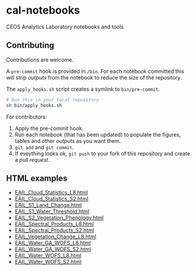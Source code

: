 # cal-notebooks
CEOS Analytics Laboratory notebooks and tools

## Contributing

Contributions are welcome.

A `pre-commit` hook is provided in `/bin`. For each notebook committed this will strip *outputs* from the notebook to reduce the size of the repository.

The `apply_hooks.sh` script creates a symlink to `bin/pre-commit`.

```bash
# Run this in your local repository
sh bin/apply_hooks.sh
```

For contributors:

1. Apply the pre-commit hook.
1. Run each notebook (that has been updated) to populate the figures, tables and other *outputs* as you want them.
1. `git add` and `git commit`.
1. If eveything looks ok, `git push` to your fork of this repository and create a *pull request*.


## HTML examples
* [EAIL_Cloud_Statistics_L8.html](https://raw.githack.com/CSIRO-Chile/cal-notebooks/main/examples/html/EAIL_Cloud_Statistics_L8.html)
* [EAIL_Cloud_Statistics_S2.html](https://raw.githack.com/CSIRO-Chile/cal-notebooks/main/examples/html/EAIL_Cloud_Statistics_S2.html)
* [EAIL_S1_Land_Change.html](https://raw.githack.com/CSIRO-Chile/cal-notebooks/main/examples/html/EAIL_S1_Land_Change.html)
* [EAIL_S1_Water_Threshold.html](https://raw.githack.com/CSIRO-Chile/cal-notebooks/main/examples/html/EAIL_S1_Water_Threshold.html)
* [EAIL_S2_Vegetation_Phenology.html](https://raw.githack.com/CSIRO-Chile/cal-notebooks/main/examples/html/EAIL_S2_Vegetation_Phenology.html)
* [EAIL_Spectral_Products_L8.html](https://raw.githack.com/CSIRO-Chile/cal-notebooks/main/examples/html/EAIL_Spectral_Products_L8.html)
* [EAIL_Spectral_Products_S2.html](https://raw.githack.com/CSIRO-Chile/cal-notebooks/main/examples/html/EAIL_Spectral_Products_S2.html)
* [EAIL_Vegetation_Change_L8.html](https://raw.githack.com/CSIRO-Chile/cal-notebooks/main/examples/html/EAIL_Vegetation_Change_L8.html)
* [EAIL_Water_GA_WOFS_L8.html](https://raw.githack.com/CSIRO-Chile/cal-notebooks/main/examples/html/EAIL_Water_GA_WOFS_L8.html)
* [EAIL_Water_GA_WOFS_S2.html](https://raw.githack.com/CSIRO-Chile/cal-notebooks/main/examples/html/EAIL_Water_GA_WOFS_S2.html)
* [EAIL_Water_WOFS_L8.html](https://raw.githack.com/CSIRO-Chile/cal-notebooks/main/examples/html/EAIL_Water_WOFS_L8.html)
* [EAIL_Water_WOFS_S2.html](https://raw.githack.com/CSIRO-Chile/cal-notebooks/main/examples/html/EAIL_Water_WOFS_S2.html)